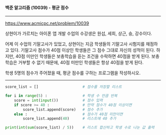 #### 백준 알고리즘 (10039) - 평균 점수

---

https://www.acmicpc.net/problem/10039

상현이가 가르치는 아이폰 앱 개발 수업의 수강생은 원섭, 세희, 상근, 숭, 강수이다.

어제 이 수업의 기말고사가 있었고, 상현이는 지금 학생들의 기말고사 시험지를 채점하고 있다. 기말고사 점수가 40점 이상인 학생들은 그 점수 그대로 자신의 성적이 된다. 하지만, 40점 미만인 학생들은 보충학습을 듣는 조건을 수락하면 40점을 받게 된다. 보충학습은 거부할 수 없기 때문에, 40점 미만인 학생들은 항상 40점을 받게 된다.

학생 5명의 점수가 주어졌을 때, 평균 점수를 구하는 프로그램을 작성하시오.

---



```python
score_list = []                    # 점수를 저장할 리스트

for i in range(5) :                # 학생 수 만큼 반복
    score = int(input())           # 점수 입력
    if score >= 40 :               # 만약 점수가 40점 이상이면
        score_list.append(score)   # 점수 추가
    else :                         # 점수가 40점 미만이면
        score_list.append(40)      # 리스트에 40 추가

print(int(sum(score_list) / 5))    # 리스트 합산하고 학생 수로 나눈 값 출력
```

